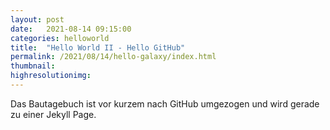 ```yaml
---
layout: post
date:   2021-08-14 09:15:00
categories: helloworld
title:  "Hello World II - Hello GitHub"
permalink: /2021/08/14/hello-galaxy/index.html
thumbnail: 
highresolutionimg: 
---
```

Das Bautagebuch ist vor kurzem nach GitHub umgezogen und wird gerade zu einer Jekyll Page.
